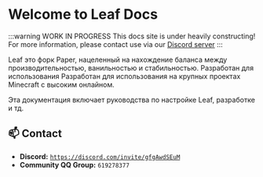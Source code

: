 # Welcome to Leaf Docs
:::warning WORK IN PROGRESS
This docs site is under heavily constructing! 
For more information, please contact use via our [Discord server](https://discord.gg/gfgAwdSEuM)
:::

Leaf это форк Paper, нацеленный на нахождение баланса между производительностью, ванильностью и стабильностью. Разработан для использования Разработан для использования на крупных проектах Minecraft с высоким онлайном.

Эта документация включает руководства по настройке Leaf, разработке и тд.

## 📫 Contact
- **Discord:** [`https://discord.com/invite/gfgAwdSEuM`](https://discord.com/invite/gfgAwdSEuM)
- **Community QQ Group:** `619278377`

